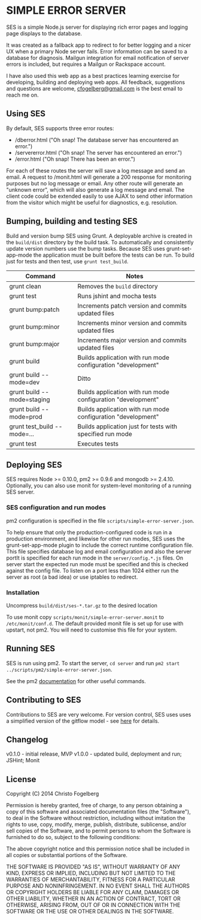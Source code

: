 # SIMPLE ERROR SERVER

SES is a simple Node.js server for displaying rich error pages and logging page displays to the
database.

It was created as a fallback app to redirect to for better logging and a nicer UX when a primary
Node server fails. Error information can be saved to a database for diagnosis. Mailgun integration
for email notification of server errors is included, but requires a Mailgun or Rackspace account.

I have also used this web app as a best practices learning exercise for developing, building and
deploying web apps. All feedback, suggestions and questions are welcome,
[cfogelberg@gmail.com](mailto:cfogelberg@gmail.com) is the best email to reach me on.

## Using SES

By default, SES supports three error routes:

- /dberror.html ("Oh snap! The database server has encountered an error.")
- /servererror.html ("Oh snap! The server has encountered an error.")
- /error.html ("Oh snap! There has been an error.")

For each of these routes the server will save a log message and send an email. A request to
/monit.html will generate a 200 response for monitoring purposes but no log message or email. Any
other route will generate an "unknown error", which will also generate a log message and email. The
client code could be extended easily to use AJAX to send other information from the visitor which
might be useful for diagnostics, e.g. resolution.

## Bumping, building and testing SES

Build and version bump SES using Grunt. A deployable archive is created in the `build/dist`
directory by the build task. To automatically and consistently update version numbers use the bump
tasks. Because SES uses grunt-set-app-mode the application must be built before the tests can be
run. To build just for tests and then test, use `grunt test_build`.

Command                     | Notes
----------------------------|---------------------------------------------------------------------
grunt clean                 | Removes the `build` directory
grunt test                  | Runs jshint and mocha tests
grunt bump:patch            | Increments patch version and commits updated files
grunt bump:minor            | Increments minor version and commits updated files
grunt bump:major            | Increments major version and commits updated files
grunt build                 | Builds application with run mode configuration "development"
grunt build --mode=dev      | Ditto
grunt build --mode=staging  | Builds application with run mode configuration "development"
grunt build --mode=prod     | Builds application with run mode configuration "development"
grunt test_build --mode=... | Builds application just for tests with specified run mode
grunt test                  | Executes tests

## Deploying SES

SES requires Node >= 0.10.0, pm2 >= 0.9.6 and mongodb >= 2.4.10. Optionally, you can also use monit
for system-level monitoring of a running SES server.

### SES configuration and run modes

pm2 configuration is specified in the file `scripts/simple-error-server.json`.

To help ensure that only the production-configured code is run in a production environment, and
likewise for other run modes, SES uses the grunt-set-app-mode plugin to include the correct
runtime configuration file. This file specifies database log and email configuration and also the
server portIt is specified for each run mode in the `server/config.*.js` files. On server start the
expected run mode must be specified and this is checked against the config file. To listen on a port
less than 1024 either run the server as root (a bad idea) or use iptables to redirect.

### Installation

Uncompress `build/dist/ses-*.tar.gz` to the desired location

To use monit  copy `scripts/monit/simple-error-server.monit` to `/etc/monit/conf.d`. The default
provided monit file is set up for use with upstart, not pm2. You will need to customise this file
for your system.

## Running SES

SES is run using pm2. To start the server, `cd server` and run
`pm2 start ../scripts/pm2/simple-error-server.json`.

See the pm2 [documentation](https://github.com/Unitech/pm2#table-of-contents) for other useful
commands.

## Contributing to SES

Contributions to SES are very welcome. For version control, SES uses uses a simplified version of
the gitflow model - see [here](http://nvie.com/posts/a-successful-git-branching-model/) for
details.

## Changelog

v0.1.0 - initial release, MVP
v1.0.0 - updated build, deployment and run; JSHint; Monit

## License

Copyright (C) 2014 Christo Fogelberg

Permission is hereby granted, free of charge, to any person obtaining a copy of this software and
associated documentation files (the "Software"), to deal in the Software without restriction,
including without imitation the rights to use, copy, modify, merge, publish, distribute, sublicense,
and/or sell copies of the Software, and to permit persons to whom the Software is furnished to do
so, subject to the following conditions:

The above copyright notice and this permission notice shall be included in all copies or substantial
portions of the Software.

THE SOFTWARE IS PROVIDED "AS IS", WITHOUT WARRANTY OF ANY KIND, EXPRESS OR IMPLIED, INCLUDING BUT
NOT LIMITED TO THE WARRANTIES OF MERCHANTABILITY, FITNESS FOR A PARTICULAR PURPOSE AND
NONINFRINGEMENT. IN NO EVENT SHALL THE AUTHORS OR COPYRIGHT HOLDERS BE LIABLE FOR ANY CLAIM, DAMAGES
OR OTHER LIABILITY, WHETHER IN AN ACTION OF CONTRACT, TORT OR OTHERWISE, ARISING FROM, OUT OF OR IN
CONNECTION WITH THE SOFTWARE OR THE USE OR OTHER DEALINGS IN THE SOFTWARE.
